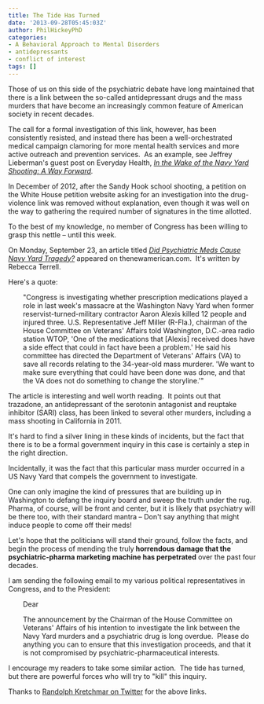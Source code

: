 ```yaml
---
title: The Tide Has Turned
date: '2013-09-28T05:45:03Z'
author: PhilHickeyPhD
categories:
- A Behavioral Approach to Mental Disorders
- antidepressants
- conflict of interest
tags: []
---
```


Those of us on this side of the psychiatric debate have long maintained that there is a link between the so-called antidepressant drugs and the mass murders that have become an increasingly common feature of American society in recent decades.

The call for a formal investigation of this link, however, has been consistently resisted, and instead there has been a well-orchestrated medical campaign clamoring for more mental health services and more active outreach and prevention services.  As an example, see Jeffrey Lieberman's guest post on Everyday Health, <i><a href="http://www.everydayhealth.com/columns/health-answers/in-the-wake-of-the-navy-yard-shooting-a-way-forward/">In the Wake of the Navy Yard Shooting: A Way Forward</a>. </i>

In December of 2012, after the Sandy Hook school shooting, a petition on the White House petition website asking for an investigation into the drug-violence link was removed without explanation, even though it was well on the way to gathering the required number of signatures in the time allotted.

To the best of my knowledge, no member of Congress has been willing to grasp this nettle – until this week.

On Monday, September 23, an article titled <a href="http://thenewamerican.com/usnews/crime/item/16595-did-psychiatric-meds-cause-navy-yard-tragedy"><i>Did Psychiatric Meds Cause Navy Yard Tragedy?</i></a> appeared on thenewamerican.com.  It's written by Rebecca Terrell.

Here's a quote:
<p style="padding-left: 30px;">"Congress is investigating whether prescription medications played a role in last week's massacre at the Washington Navy Yard when former reservist-turned-military contractor Aaron Alexis killed 12 people and injured three. U.S. Representative Jeff Miller (R-Fla.), chairman of the House Committee on Veterans' Affairs told Washington, D.C.-area radio station WTOP, 'One of the medications that [Alexis] received does have a side effect that could in fact have been a problem.' He said his committee has directed the Department of Veterans' Affairs (VA) to save all records relating to the 34-year-old mass murderer. 'We want to make sure everything that could have been done was done, and that the VA does not do something to change the storyline.'"</p>
The article is interesting and well worth reading.  It points out that trazadone, an antidepressant of the serotonin antagonist and reuptake inhibitor (SARI) class, has been linked to several other murders, including a mass shooting in California in 2011.

It's hard to find a silver lining in these kinds of incidents, but the fact that there is to be a formal government inquiry in this case is certainly a step in the right direction.

Incidentally, it was the fact that this particular mass murder occurred in a US Navy Yard that compels the government to investigate.

One can only imagine the kind of pressures that are building up in Washington to defang the inquiry board and sweep the truth under the rug.  Pharma, of course, will be front and center, but it is likely that psychiatry will be there too, with their standard mantra – Don't say anything that might induce people to come off their meds!

Let's hope that the politicians will stand their ground, follow the facts, and begin the process of mending the truly<strong> horrendous damage that the psychiatric-pharma marketing machine has perpetrated</strong> over the past four decades.

I am sending the following email to my various political representatives in Congress, and to the President:
<p style="padding-left: 30px;">Dear</p>
<p style="padding-left: 30px;">The announcement by the Chairman of the House Committee on Veterans' Affairs of his intention to investigate the link between the Navy Yard murders and a psychiatric drug is long overdue.  Please do anything you can to ensure that this investigation proceeds, and that it is not compromised by psychiatric-pharmaceutical interests.</p>
I encourage my readers to take some similar action.  The tide has turned, but there are powerful forces who will try to "kill" this inquiry.

Thanks to <a href="https://twitter.com/MentalHealthLaw">Randolph Kretchmar on Twitter</a> for the above links.